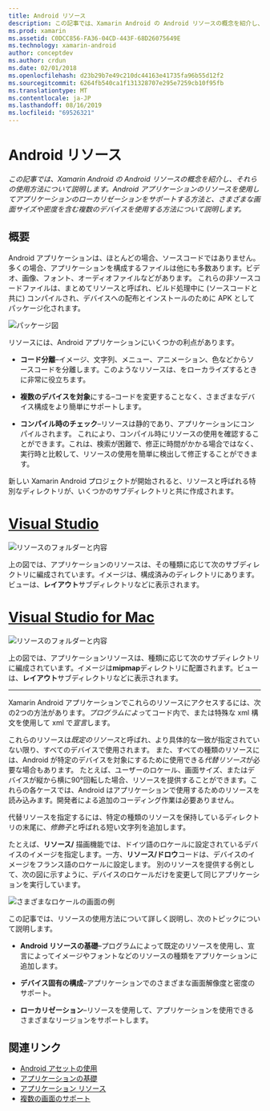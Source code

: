```yaml
---
title: Android リソース
description: この記事では、Xamarin Android の Android リソースの概念を紹介し、それらの使用方法について説明します。 Android アプリケーションのリソースを使用してアプリケーションのローカリゼーションをサポートする方法と、さまざまな画面サイズや密度を含む複数のデバイスを使用する方法について説明します。
ms.prod: xamarin
ms.assetid: C0DCC856-FA36-04CD-443F-68D26075649E
ms.technology: xamarin-android
author: conceptdev
ms.author: crdun
ms.date: 02/01/2018
ms.openlocfilehash: d23b29b7e49c210dc44163e41735fa96b55d12f2
ms.sourcegitcommit: 6264fb540ca1f131328707e295e7259cb10f95fb
ms.translationtype: MT
ms.contentlocale: ja-JP
ms.lasthandoff: 08/16/2019
ms.locfileid: "69526321"
---
```

# <a name="android-resources"></a>Android リソース

_この記事では、Xamarin Android の Android リソースの概念を紹介し、それらの使用方法について説明します。Android アプリケーションのリソースを使用してアプリケーションのローカリゼーションをサポートする方法と、さまざまな画面サイズや密度を含む複数のデバイスを使用する方法について説明します。_


## <a name="overview"></a>概要

Android アプリケーションは、ほとんどの場合、ソースコードではありません。 多くの場合、アプリケーションを構成するファイルは他にも多数あります。ビデオ、画像、フォント、オーディオファイルなどがあります。 これらの非ソースコードファイルは、まとめてリソースと呼ばれ、ビルド処理中に (ソースコードと共に) コンパイルされ、デバイスへの配布とインストールのために APK としてパッケージ化されます。

![パッケージ図](images/packaging-diagram.png)

リソースには、Android アプリケーションにいくつかの利点があります。

- **コード分離**&ndash;イメージ、文字列、メニュー、アニメーション、色などからソースコードを分離します。このようなリソースは、をローカライズするときに非常に役立ちます。

- **複数のデバイスを対象**にする&ndash;コードを変更することなく、さまざまなデバイス構成をより簡単にサポートします。

- **コンパイル時のチェック**&ndash;リソースは静的であり、アプリケーションにコンパイルされます。 これにより、コンパイル時にリソースの使用を確認することができます。これは、検索が困難で、修正に時間がかかる場合ではなく、実行時と比較して、リソースの使用を簡単に検出して修正することができます。

新しい Xamarin Android プロジェクトが開始されると、リソースと呼ばれる特別なディレクトリが、いくつかのサブディレクトリと共に作成されます。

# <a name="visual-studiotabwindows"></a>[Visual Studio](#tab/windows)

![リソースのフォルダーと内容](images/resources-folder-vs.png)

上の図では、アプリケーションのリソースは、その種類に応じて次のサブディレクトリに編成されています。イメージは、構成済みのディレクトリにあります。ビューは、**レイアウト**サブディレクトリなどに表示されます。
 
# <a name="visual-studio-for-mactabmacos"></a>[Visual Studio for Mac](#tab/macos)

![リソースのフォルダーと内容](images/resources-folder-xs.png)

上の図では、アプリケーションリソースは、種類に応じて次のサブディレクトリに編成されています。イメージは**mipmap**ディレクトリに配置されます。ビューは、**レイアウト**サブディレクトリなどに表示されます。
 
-----

Xamarin Android アプリケーションでこれらのリソースにアクセスするには、次の2つの方法があります。*プログラムによっ*てコード内で、または特殊な xml 構文を使用して xml で*宣言*します。

これらのリソースは*既定のリソース*と呼ばれ、より具体的な一致が指定されていない限り、すべてのデバイスで使用されます。 また、すべての種類のリソースには、Android が特定のデバイスを対象にするために使用できる*代替リソース*が必要な場合もあります。 たとえば、ユーザーのロケール、画面サイズ、またはデバイスが縦から横に90°回転した場合、リソースを提供することができます。これらの各ケースでは、Android はアプリケーションで使用するためのリソースを読み込みます。開発者による追加のコーディング作業は必要ありません。

代替リソースを指定するには、特定の種類のリソースを保持しているディレクトリの末尾に、*修飾子*と呼ばれる短い文字列を追加します。

たとえば、**リソース/** 描画機能では、ドイツ語のロケールに設定されているデバイスのイメージを指定します。一方、**リソース/ドロウ**コードは、デバイスのイメージをフランス語のロケールに設定します。 別のリソースを提供する例として、次の図に示すように、デバイスのロケールだけを変更して同じアプリケーションを実行しています。

![さまざまなロケールの画面の例](images/localized-screenshots.png)

この記事では、リソースの使用方法について詳しく説明し、次のトピックについて説明します。

- **Android リソースの基礎**&ndash;プログラムによって既定のリソースを使用し、宣言によってイメージやフォントなどのリソースの種類をアプリケーションに追加します。

- **デバイス固有の構成**&ndash;アプリケーションでのさまざまな画面解像度と密度のサポート。

- **ローカリゼーション**&ndash;リソースを使用して、アプリケーションを使用できるさまざまなリージョンをサポートします。


## <a name="related-links"></a>関連リンク

- [Android アセットの使用](~/android/app-fundamentals/resources-in-android/android-assets.md)
- [アプリケーションの基礎](https://developer.android.com/guide/topics/fundamentals.html)
- [アプリケーション リソース](https://developer.android.com/guide/topics/resources/index.html)
- [複数の画面のサポート](https://developer.android.com/guide/practices/screens_support.html)
